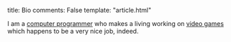 title: Bio 
comments: False
template: "article.html"

I am a [computer programmer][career] who makes a living working on [video games][games] which happens to be a very nice job, indeed. 

[career]: http://www.nathanrosspowell.com/career "Nathan's Career"
[games]: http://www.nathanrosspowell.com/games "Nathan's Games"
